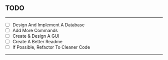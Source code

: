## TODO

---

- [ ] Design And Implement A Database
- [ ] Add More Commands
- [ ] Create & Design A GUI
- [ ] Create A Better Readme
- [ ] If Possible, Refactor To Cleaner Code

---
